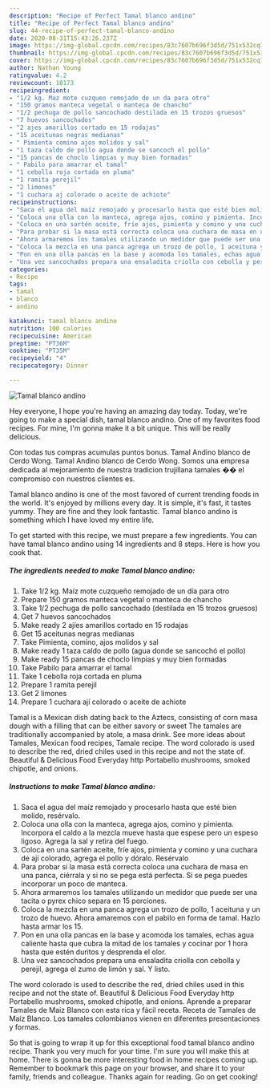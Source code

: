 ```yaml
---
description: "Recipe of Perfect Tamal blanco andino"
title: "Recipe of Perfect Tamal blanco andino"
slug: 44-recipe-of-perfect-tamal-blanco-andino
date: 2020-08-31T15:43:26.237Z
image: https://img-global.cpcdn.com/recipes/83c7607b696f3d5d/751x532cq70/tamal-blanco-andino-foto-principal.jpg
thumbnail: https://img-global.cpcdn.com/recipes/83c7607b696f3d5d/751x532cq70/tamal-blanco-andino-foto-principal.jpg
cover: https://img-global.cpcdn.com/recipes/83c7607b696f3d5d/751x532cq70/tamal-blanco-andino-foto-principal.jpg
author: Nathan Young
ratingvalue: 4.2
reviewcount: 10173
recipeingredient:
- "1/2 kg. Maz mote cuzqueo remojado de un da para otro"
- "150 gramos manteca vegetal o manteca de chancho"
- "1/2 pechuga de pollo sancochado destilada en 15 trozos gruesos"
- "7 huevos sancochados"
- "2 ajes amarillos cortado en 15 rodajas"
- "15 aceitunas negras medianas"
- " Pimienta comino ajos molidos y sal"
- "1 taza caldo de pollo agua donde se sancoch el pollo"
- "15 pancas de choclo limpias y muy bien formadas"
- " Pabilo para amarrar el tamal"
- "1 cebolla roja cortada en pluma"
- "1 ramita perejil"
- "2 limones"
- "1 cuchara aj colorado o aceite de achiote"
recipeinstructions:
- "Saca el agua del maíz remojado y procesarlo hasta que esté bien molido, resérvalo."
- "Coloca una olla con la manteca, agrega ajos, comino y pimienta. Incorpora el caldo a la mezcla mueve hasta que espese pero un espeso ligoso. Agrega la sal y retira del fuego."
- "Coloca en una sartén aceite, fríe ajos, pimienta y comino y una cuchara de ají colorado, agrega el pollo y dóralo. Resérvalo"
- "Para probar si la masa está correcta coloca una cuchara de masa en una panca, ciérrala y si no se pega está perfecta. Si se pega puedes incorporar un poco de manteca."
- "Ahora armaremos los tamales utilizando un medidor que puede ser una tacita o pyrex chico separa en 15 porciones."
- "Coloca la mezcla en una panca agrega un trozo de pollo, 1 aceituna y un trozo de huevo. Ahora amaremos con el pabilo en forma de tamal. Hazlo hasta armar los 15."
- "Pon en una olla pancas en la base y acomoda los tamales, echas agua caliente hasta que cubra la mitad de los tamales y cocinar por 1 hora hasta que estén duritos y desprenda el olor."
- "Una vez sancochados prepara una ensaladita criolla con cebolla y perejil, agrega el zumo de limón y sal. Y listo."
categories:
- Recipe
tags:
- tamal
- blanco
- andino

katakunci: tamal blanco andino 
nutrition: 100 calories
recipecuisine: American
preptime: "PT36M"
cooktime: "PT35M"
recipeyield: "4"
recipecategory: Dinner

---
```



![Tamal blanco andino](https://img-global.cpcdn.com/recipes/83c7607b696f3d5d/751x532cq70/tamal-blanco-andino-foto-principal.jpg)

Hey everyone, I hope you're having an amazing day today. Today, we're going to make a special dish, tamal blanco andino. One of my favorites food recipes. For mine, I'm gonna make it a bit unique. This will be really delicious.

Con todas tus compras acumulas puntos bonus. Tamal Andino blanco de Cerdo Wong. Tamal Andino blanco de Cerdo Wong. Somos una empresa dedicada al mejoramiento de nuestra tradicion trujillana tamales �� el compromiso con nuestros clientes es.

Tamal blanco andino is one of the most favored of current trending foods in the world. It's enjoyed by millions every day. It is simple, it's fast, it tastes yummy. They are fine and they look fantastic. Tamal blanco andino is something which I have loved my entire life.


To get started with this recipe, we must prepare a few ingredients. You can have tamal blanco andino using 14 ingredients and 8 steps. Here is how you cook that.

<!--inarticleads1-->

##### The ingredients needed to make Tamal blanco andino:

1. Take 1/2 kg. Maíz mote cuzqueño remojado de un día para otro
1. Prepare 150 gramos manteca vegetal o manteca de chancho
1. Take 1/2 pechuga de pollo sancochado (destilada en 15 trozos gruesos)
1. Get 7 huevos sancochados
1. Make ready 2 ajíes amarillos cortado en 15 rodajas
1. Get 15 aceitunas negras medianas
1. Take  Pimienta, comino, ajos molidos y sal
1. Make ready 1 taza caldo de pollo (agua donde se sancochó el pollo)
1. Make ready 15 pancas de choclo limpias y muy bien formadas
1. Take  Pabilo para amarrar el tamal
1. Take 1 cebolla roja cortada en pluma
1. Prepare 1 ramita perejil
1. Get 2 limones
1. Prepare 1 cuchara ají colorado o aceite de achiote


Tamal is a Mexican dish dating back to the Aztecs, consisting of corn masa dough with a filling that can be either savory or sweet The tamales are traditionally accompanied by atole, a masa drink. See more ideas about Tamales, Mexican food recipes, Tamale recipe. The word colorado is used to describe the red, dried chiles used in this recipe and not the state of. Beautiful &amp; Delicious Food Everyday http Portabello mushrooms, smoked chipotle, and onions. 

<!--inarticleads2-->

##### Instructions to make Tamal blanco andino:

1. Saca el agua del maíz remojado y procesarlo hasta que esté bien molido, resérvalo.
1. Coloca una olla con la manteca, agrega ajos, comino y pimienta. Incorpora el caldo a la mezcla mueve hasta que espese pero un espeso ligoso. Agrega la sal y retira del fuego.
1. Coloca en una sartén aceite, fríe ajos, pimienta y comino y una cuchara de ají colorado, agrega el pollo y dóralo. Resérvalo
1. Para probar si la masa está correcta coloca una cuchara de masa en una panca, ciérrala y si no se pega está perfecta. Si se pega puedes incorporar un poco de manteca.
1. Ahora armaremos los tamales utilizando un medidor que puede ser una tacita o pyrex chico separa en 15 porciones.
1. Coloca la mezcla en una panca agrega un trozo de pollo, 1 aceituna y un trozo de huevo. Ahora amaremos con el pabilo en forma de tamal. Hazlo hasta armar los 15.
1. Pon en una olla pancas en la base y acomoda los tamales, echas agua caliente hasta que cubra la mitad de los tamales y cocinar por 1 hora hasta que estén duritos y desprenda el olor.
1. Una vez sancochados prepara una ensaladita criolla con cebolla y perejil, agrega el zumo de limón y sal. Y listo.


The word colorado is used to describe the red, dried chiles used in this recipe and not the state of. Beautiful &amp; Delicious Food Everyday http Portabello mushrooms, smoked chipotle, and onions. Aprende a preparar Tamales de Maíz Blanco con esta rica y fácil receta. Receta de Tamales de Maíz Blanco. Los tamales colombianos vienen en diferentes presentaciones y formas. 

So that is going to wrap it up for this exceptional food tamal blanco andino recipe. Thank you very much for your time. I'm sure you will make this at home. There is gonna be more interesting food in home recipes coming up. Remember to bookmark this page on your browser, and share it to your family, friends and colleague. Thanks again for reading. Go on get cooking!
